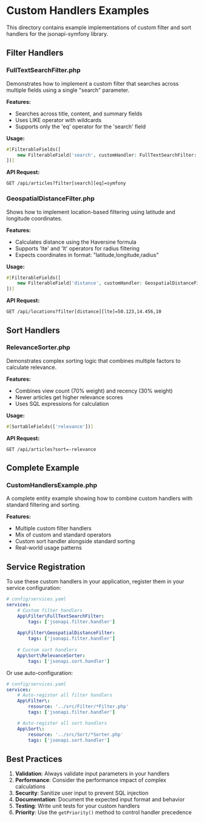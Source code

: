 # Custom Handlers Examples

This directory contains example implementations of custom filter and sort handlers for the jsonapi-symfony library.

## Filter Handlers

### FullTextSearchFilter.php
Demonstrates how to implement a custom filter that searches across multiple fields using a single "search" parameter.

**Features:**
- Searches across title, content, and summary fields
- Uses LIKE operator with wildcards
- Supports only the 'eq' operator for the 'search' field

**Usage:**
```php
#[FilterableFields([
    new FilterableField('search', customHandler: FullTextSearchFilter::class),
])]
```

**API Request:**
```
GET /api/articles?filter[search][eq]=symfony
```

### GeospatialDistanceFilter.php
Shows how to implement location-based filtering using latitude and longitude coordinates.

**Features:**
- Calculates distance using the Haversine formula
- Supports 'lte' and 'lt' operators for radius filtering
- Expects coordinates in format: "latitude,longitude,radius"

**Usage:**
```php
#[FilterableFields([
    new FilterableField('distance', customHandler: GeospatialDistanceFilter::class),
])]
```

**API Request:**
```
GET /api/locations?filter[distance][lte]=50.123,14.456,10
```

## Sort Handlers

### RelevanceSorter.php
Demonstrates complex sorting logic that combines multiple factors to calculate relevance.

**Features:**
- Combines view count (70% weight) and recency (30% weight)
- Newer articles get higher relevance scores
- Uses SQL expressions for calculation

**Usage:**
```php
#[SortableFields(['relevance'])]
```

**API Request:**
```
GET /api/articles?sort=-relevance
```

## Complete Example

### CustomHandlersExample.php
A complete entity example showing how to combine custom handlers with standard filtering and sorting.

**Features:**
- Multiple custom filter handlers
- Mix of custom and standard operators
- Custom sort handler alongside standard sorting
- Real-world usage patterns

## Service Registration

To use these custom handlers in your application, register them in your service configuration:

```yaml
# config/services.yaml
services:
    # Custom filter handlers
    App\Filter\FullTextSearchFilter:
        tags: ['jsonapi.filter.handler']
    
    App\Filter\GeospatialDistanceFilter:
        tags: ['jsonapi.filter.handler']
    
    # Custom sort handlers  
    App\Sort\RelevanceSorter:
        tags: ['jsonapi.sort.handler']
```

Or use auto-configuration:

```yaml
# config/services.yaml
services:
    # Auto-register all filter handlers
    App\Filter\:
        resource: '../src/Filter/*Filter.php'
        tags: ['jsonapi.filter.handler']

    # Auto-register all sort handlers
    App\Sort\:
        resource: '../src/Sort/*Sorter.php'
        tags: ['jsonapi.sort.handler']
```

## Best Practices

1. **Validation**: Always validate input parameters in your handlers
2. **Performance**: Consider the performance impact of complex calculations
3. **Security**: Sanitize user input to prevent SQL injection
4. **Documentation**: Document the expected input format and behavior
5. **Testing**: Write unit tests for your custom handlers
6. **Priority**: Use the `getPriority()` method to control handler precedence
